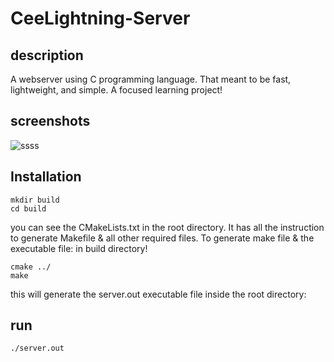 # CeeLightning-Server
## description
A webserver using C programming language. That meant to be fast, lightweight, and simple. A focused learning project! 

## screenshots
![ssss](https://drive.usercontent.google.com/download?id=1iHf1b04VxUkU5eI-hcaQw1Qpaa1Ta1jB&export=download&authuser=0&confirm=t&uuid=8d77d0dd-ce8b-4ee7-b1c4-0c1a401129c8&at=APvzH3rQWlHuIow5xumAJ8JcHhhQ:1735795406637)

## Installation

```{bash}
mkdir build
cd build
```

you can see the CMakeLists.txt in the root directory. It has all the instruction to generate Makefile & all other required files. To generate make file & the executable file: in build directory!

```{bash}
cmake ../
make
```

this will generate the server.out executable file inside the root directory:

## run
```{bash}
./server.out
```

